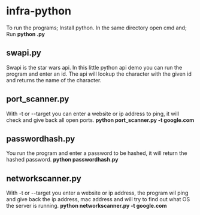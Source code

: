 # infra-python
To run the programs;
Install python.
In the same directory open cmd and;
Run **python <filename>.py**

## swapi.py
Swapi is the star wars api. In this little python api demo you can run the program and enter an id.
The api will lookup the character with the given id and returns the name of the character.

## port_scanner.py
With -t or --target you can enter a website or ip address to ping, it will check and give back all open ports.
**python port_scanner.py -t google.com**

## passwordhash.py
You run the program and enter a password to be hashed, it will return the hashed password.
**python passwordhash.py**

## networkscanner.py
With -t or --target you enter a website or ip address, the program wil ping and give back the ip address, mac address and will try to find out what OS the server is running.
**python networkscanner.py -t google.com**